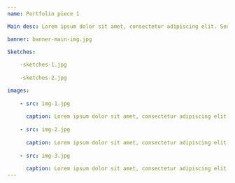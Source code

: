 ```yaml
---
name: Portfolio piece 1 

Main desc: Lorem ipsum dolor sit amet, consectetur adipiscing elit. Sed elit tellus, venenatis sit amet purus eu, pharetra venenatis arcu. Duis risus dui, ornare porta interdum et, tincidunt sit amet enim. Phasellus id eros justo. Pellentesque purus est, interdum id imperdiet in, porttitor eu sapien. Ut vitae tortor vulputate, ultrices augue ut, lobortis eros. Quisque id dapibus mauris. Duis sit amet viverra enim. Donec sem erat, varius nec dignissim quis, tempus sit amet tellus.

banner: banner-main-img.jpg

Sketches:
    
    -sketches-1.jpg
    
    -sketches-2.jpg

images: 
    
    - src: img-1.jpg
      
      caption: Lorem ipsum dolor sit amet, consectetur adipiscing elit.
    
    - src: img-2.jpg
      
      caption: Lorem ipsum dolor sit amet, consectetur adipiscing elit.
    
    - src: img-3.jpg
      
      caption: Lorem ipsum dolor sit amet, consectetur adipiscing elit.
---
```

